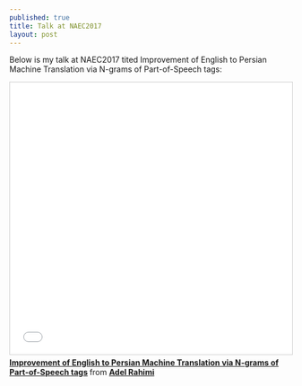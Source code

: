 ```yaml
---
published: true
title: Talk at NAEC2017
layout: post
---
```

Below is my talk at NAEC2017 tited Improvement of English to Persian Machine Translation via N-grams of Part-of-Speech tags:

<iframe src="//www.slideshare.net/slideshow/embed_code/key/1V2G8FSJTrh4cF" width="595" height="485" frameborder="0" marginwidth="0" marginheight="0" scrolling="no" style="border:1px solid #CCC; border-width:1px; margin-bottom:5px; max-width: 100%;" allowfullscreen> </iframe> <div style="margin-bottom:5px"> <strong> <a href="//www.slideshare.net/rahimiadel/improvement-of-english-to-persian-machine-translation-via-ngrams-of-partofspeech-tags" title="Improvement of English to Persian Machine Translation via N-grams of Part-of-Speech tags" target="_blank">Improvement of English to Persian Machine Translation via N-grams of Part-of-Speech tags</a> </strong> from <strong><a target="_blank" href="https://www.slideshare.net/rahimiadel">Adel Rahimi</a></strong> </div>
